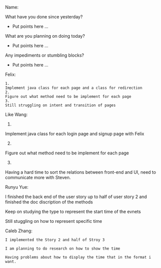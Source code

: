 Name: 

What have you done since yesterday?

- Put points here ...

What are you planning on doing today?

- Put points here ...

Any impediments or stumbling blocks?

- Put points here ...

Felix:
```
1. 
Implement java class for each page and a class for redirection
2. 
Figure out what method need to be implement for each page
3. 
Still struggling on intent and transition of pages
```

Like Wang:

1. 
Implement java class for each login page and signup page with Felix

2. 
Figure out what method need to be implement for each page

3. 
Having a hard time to sort the relations between front-end and UI, need to communicate more with Steven.



Runyu Yue:

  I finished the back end of the user story up to half of user story 2 and finished the doc discription of the methods
  
  Keep on studying the type to represent the start time of the evnets
  
  Still stuggling on how to represent specific time

Caleb Zhang:
```
I implemented the Story 2 and half of Stroy 3

I am planning to do research on how to show the time

Having problems about how to display the time that in the format i want.
```
